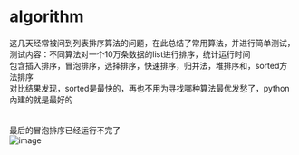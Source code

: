 # algorithm
这几天经常被问到列表排序算法的问题，在此总结了常用算法，并进行简单测试，测试内容：不同算法对一个10万条数据的list进行排序，统计运行时间</br>
包含插入排序，冒泡排序，选择排序，快速排序，归并法，堆排序和，sorted方法排序</br>
对比结果发现，sorted是最快的，再也不用为寻找哪种算法最优发愁了，python內建的就是最好的</br>
</br>
</br>
最后的冒泡排序已经运行不完了</br>
![image](https://github.com/dsgdtc/algorithm/raw/master/run_time_result.png)
